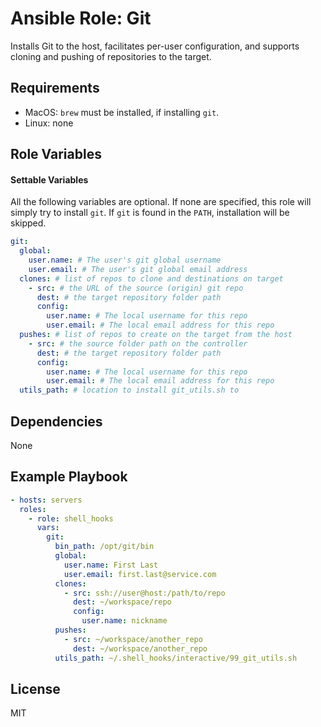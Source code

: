 # Ansible Role: Git

Installs Git to the host, facilitates per-user configuration, and supports cloning and pushing of repositories to the target.

## Requirements

- MacOS: `brew` must be installed, if installing `git`.
- Linux: none

## Role Variables

#### Settable Variables

All the following variables are optional.  If none are specified, this role will simply try to install `git`. If `git` is found in the `PATH`, installation will be skipped.

```yaml
git:
  global:
    user.name: # The user's git global username
    user.email: # The user's git global email address
  clones: # list of repos to clone and destinations on target
    - src: # the URL of the source (origin) git repo
      dest: # the target repository folder path
      config:
        user.name: # The local username for this repo
        user.email: # The local email address for this repo
  pushes: # list of repos to create on the target from the host
    - src: # the source folder path on the controller
      dest: # the target repository folder path
      config:
        user.name: # The local username for this repo
        user.email: # The local email address for this repo
  utils_path: # location to install git_utils.sh to
```

## Dependencies

None

## Example Playbook
```yaml
- hosts: servers
  roles:
    - role: shell_hooks
      vars:
        git:
          bin_path: /opt/git/bin
          global:
            user.name: First Last
            user.email: first.last@service.com
          clones:
            - src: ssh://user@host:/path/to/repo
              dest: ~/workspace/repo
              config:
                user.name: nickname
          pushes:
            - src: ~/workspace/another_repo
              dest: ~/workspace/another_repo
          utils_path: ~/.shell_hooks/interactive/99_git_utils.sh
```

## License

MIT
